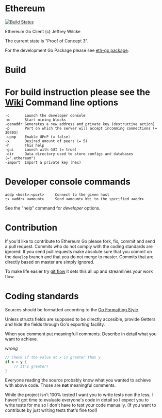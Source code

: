 Ethereum
========

[![Build Status](https://travis-ci.org/ethereum/go-ethereum.png?branch=master)](https://travis-ci.org/ethereum/go-ethereum)

Ethereum Go Client (c) Jeffrey Wilcke

The current state is "Proof of Concept 3".

For the development Go Package please see [eth-go package](https://github.com/ethereum/eth-go).

Build
=======

For build instruction please see the [Wiki](https://github.com/ethereum/go-ethereum/wiki/Building-Ethereum(Go))
Command line options
====================

```
-c       Launch the developer console
-m       Start mining blocks
-genaddr Generates a new address and private key (destructive action)
-p       Port on which the server will accept incomming connections (= 30303)
-upnp    Enable UPnP (= false)
-x       Desired amount of peers (= 5)
-h       This help
-gui     Launch with GUI (= true)
-dir     Data directory used to store configs and databases (=".ethereum")
-import  Import a private key (hex)
```

Developer console commands
==========================

```
addp <host>:<port>     Connect to the given host
tx <addr> <amount>     Send <amount> Wei to the specified <addr>
```

See the "help" command for *developer* options.

Contribution
============

If you'd like to contribute to Ethereum Go please fork, fix, commit and
send a pull request. Commits who do not comply with the coding standards
are ignored. If you send pull requests make absolute sure that you
commit on the `develop` branch and that you do not merge to master.
Commits that are directly based on master are simply ignored.

To make life easier try [git flow](http://nvie.com/posts/a-successful-git-branching-model/) it sets
this all up and streamlines your work flow.

Coding standards
================

Sources should be formatted according to the [Go Formatting
Style](http://golang.org/doc/effective_go.html#formatting).

Unless structs fields are supposed to be directly accesible, provide
Getters and hide the fields through Go's exporting facility.

When you comment put meaningfull comments. Describe in detail what you
want to achieve.

*wrong*

```go
// Check if the value at x is greater than y
if x > y {
    // It's greater!
}
```

Everyone reading the source probably know what you wanted to achieve
with above code. Those are **not** meaningful comments.

While the project isn't 100% tested I want you to write tests non the
less. I haven't got time to evaluate everyone's code in detail so I
expect you to write tests for me so I don't have to test your code
manually. (If you want to contribute by just writing tests that's fine
too!)

